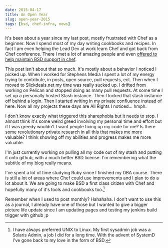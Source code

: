 ```yaml
---
date: 2015-04-17
title: An Open Year
slug: open-year-2015
tags: [bsd, chef-infra, news]
---
```


It's been about a year since my last post, mostly frustrated with Chef as a beginner. Now I spend most of my day writing cookbooks and recipes. In fact I am even helping the Lead Dev at work learn Chef and got back from Chef conference. There I met a lot of amazing people and even [offered to help maintain BSD support in chef](https://github.com/chef/chef/pull/3231).

This post isn't about that so much. It's mostly about a behavior I noticed I picked up.
When I worked for Stephens Media I spent a lot of my energy trying to contribute, in posts, open source, pull requests, ect.
Then when I moved to Slickdeals.net my time was really sucked up. I drifted from working on Pelican and stopped doing as many pull requests.
At some time I set up a personally hosted Stash instance. Then I locked that stash instance off behind a login.
Then I started writing in my private confluence instead of here.
Now all my projects these days are All Rights I noticed... hmph.

I don't know exactly what triggered this sharephobia but it needs to stop.
I almost think it's some weird greed involving my personal time and effort but if I was greedy wouldn't I want people fixing up my code for me?
Is there some revolutionary private research in all this that makes me more valuable? I think showing off my abilities and progress makes me more valuable.

I'm just currently working on pulling all my code out of my stash and putting it onto github, with a much better BSD license. I'm remembering what the subtitle of my blog really means.

I've spent a lot of time studying Ruby since I finished my DBA course.
There is still a lot of areas where Chef could use improvements and I plan to do a lot about it.
We are going to make BSD a first class citizen with Chef and hopefully many of it's tools and cookbooks too.[^FUNFACT]

[^FUNFACT]: I have always preferred UNIX to Linux. My first sysadmin job was a Solaris Admin, a job I did for a long time. With the advent of SystemD I've gone back to my love in the form of BSD.

Remember when I used to post monthly? Hahahaha.
I don't want to use this as a journal, I already have one of those but I wanted to give a bigger picture life update since I am updating pages and testing my jenkins build trigger with github ;p
